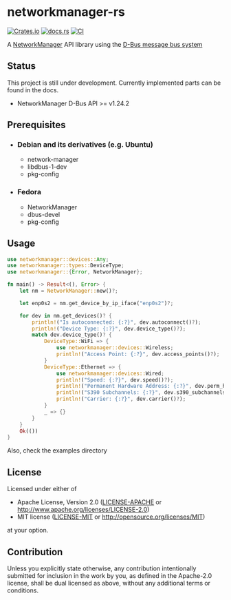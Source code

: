 # networkmanager-rs
[![Crates.io](https://img.shields.io/crates/v/networkmanager.svg)](https://crates.io/crates/networkmanager)
[![docs.rs](https://docs.rs/networkmanager/badge.svg)](https://docs.rs/networkmanager)
[![CI](https://github.com/he4d/networkmanager-rs/workflows/Continuous%20Integration/badge.svg)](https://github.com/he4d/networkmanager-rs/actions)

A [NetworkManager](https://wiki.gnome.org/Projects/NetworkManager) API library using the [D-Bus message bus system](https://www.freedesktop.org/wiki/Software/dbus/)

## Status

This project is still under development. Currently implemented parts can be found in the docs.

- NetworkManager D-Bus API >= v1.24.2

## Prerequisites

* ### Debian and its derivatives (e.g. Ubuntu)
  * network-manager
  * libdbus-1-dev
  * pkg-config
* ### Fedora
  * NetworkManager
  * dbus-devel
  * pkg-config

## Usage

```rust
use networkmanager::devices::Any;
use networkmanager::types::DeviceType;
use networkmanager::{Error, NetworkManager};

fn main() -> Result<(), Error> {
    let nm = NetworkManager::new()?;

    let enp0s2 = nm.get_device_by_ip_iface("enp0s2")?;

    for dev in nm.get_devices()? {
        println!("Is autoconnected: {:?}", dev.autoconnect()?);
        println!("Device Type: {:?}", dev.device_type()?);
        match dev.device_type()? {
            DeviceType::WiFi => {
                use networkmanager::devices::Wireless;
                println!("Access Point: {:?}", dev.access_points()?);
            }
            DeviceType::Ethernet => {
                use networkmanager::devices::Wired;
                println!("Speed: {:?}", dev.speed()?);
                println!("Permanent Hardware Address: {:?}", dev.perm_hw_address()?);
                println!("S390 Subchannels: {:?}", dev.s390_subchannels()?);
                println!("Carrier: {:?}", dev.carrier()?);
            }
            _ => {}
        }
    }
    Ok(())
}
```

Also, check the examples directory

## License

Licensed under either of

 * Apache License, Version 2.0
   ([LICENSE-APACHE](LICENSE-APACHE) or http://www.apache.org/licenses/LICENSE-2.0)
 * MIT license
   ([LICENSE-MIT](LICENSE-MIT) or http://opensource.org/licenses/MIT)

at your option.

## Contribution

Unless you explicitly state otherwise, any contribution intentionally submitted
for inclusion in the work by you, as defined in the Apache-2.0 license, shall be
dual licensed as above, without any additional terms or conditions. 
